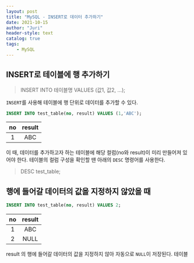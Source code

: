 ```yaml
---
layout: post
title: "MySQL - INSERT로 데이터 추가하기"
date: 2021-10-15
author: "Juri"
header-style: text
catalog: true
tags:
    - MySQL
---
```


## INSERT로 테이블에 행 추가하기
>INSERT INTO 테이블명 VALUES (값1, 값2, ...);

`INSERT`를 사용해 테이블에 행 단위로 데이터를 추가할 수 있다.

```sql
INSERT INTO test_table(no, result) VALUES (1,'ABC');
```

|no|result|
|:--:|:--:|
|1|ABC|



이 때, 데이터를 추가하고자 하는 테이블에 해당 컬럼(no와 result)이 미리 만들어져 있어야 한다.
테이블의 컬럼 구성을 확인할 땐 아래의 `DESC` 명령어를 사용한다.
>DESC test_table;

## 행에 들어갈 데이터의 값을 지정하지 않았을 때

```sql
INSERT INTO test_table(no, result) VALUES 2;
```

|no|result|
|:--:|:--:|
|1|ABC|
|2|NULL|

result 의 행에 들어갈 데이터의 값을 지정하지 않아 자동으로 `NULL`이 저장된다.
테이블 행에 `NOT NULL` 제약을 지정해놓지 않으면 자동으로 default값인 `NULL`이 저장된다.

Default값은 사용자가 지정할 수 있다.
default값이 0으로 지정된 result의 행에 값을 지정하지 않으면
```sql
INSERT INTO test_table(no, result) VALUES 3;
```

|no|result|
|:--:|:--:|
|1|ABC|
|2|NULL|
|3|0|

위의 테이블과 같이 default값인 `0`으로 저장된다.




